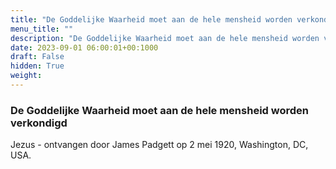 ```yaml
---
title: "De Goddelijke Waarheid moet aan de hele mensheid worden verkondigd"
menu_title: ""
description: "De Goddelijke Waarheid moet aan de hele mensheid worden verkondigd"
date: 2023-09-01 06:00:01+00:1000
draft: False
hidden: True
weight:
---
```

### De Goddelijke Waarheid moet aan de hele mensheid worden verkondigd

Jezus - ontvangen door James Padgett op 2 mei 1920, Washington, DC, USA.
